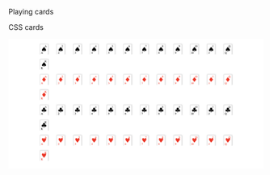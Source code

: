 Playing cards


CSS cards


<img src="https://github.com/Imkevin7/playingcards/blob/master/cards.png"
     alt="Cards" />
